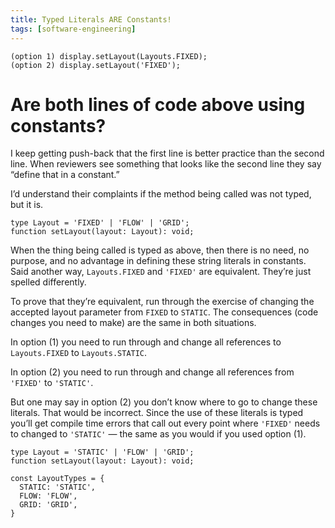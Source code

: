 ```yaml
---
title: Typed Literals ARE Constants!
tags: [software-engineering]
---
```


```
(option 1) display.setLayout(Layouts.FIXED);
(option 2) display.setLayout('FIXED');
```

# **Are both lines of code above using constants?**

I keep getting push-back that the first line is better practice than the second line. When reviewers see something that looks like the second line they say “define that in a constant.”

I’d understand their complaints if the method being called was not typed, but it is.

    type Layout = 'FIXED' | 'FLOW' | 'GRID';
    function setLayout(layout: Layout): void;

When the thing being called is typed as above, then there is no need, no purpose, and no advantage in defining these string literals in constants. Said another way, `Layouts.FIXED` and `'FIXED'` are equivalent. They’re just spelled differently.

To prove that they’re equivalent, run through the exercise of changing the accepted layout parameter from `FIXED` to `STATIC`. The consequences (code changes you need to make) are the same in both situations.

In option (1) you need to run through and change all references to `Layouts.FIXED` to `Layouts.STATIC`.

In option (2) you need to run through and change all references from `'FIXED'` to `'STATIC'`.

But one may say in option (2) you don’t know where to go to change these literals. That would be incorrect. Since the use of these literals is typed you’ll get compile time errors that call out every point where `'FIXED'` needs to changed to `'STATIC'` — the same as you would if you used option (1).

```
type Layout = 'STATIC' | 'FLOW' | 'GRID';
function setLayout(layout: Layout): void;
```

```
const LayoutTypes = {
  STATIC: 'STATIC',
  FLOW: 'FLOW',
  GRID: 'GRID',
}
```
